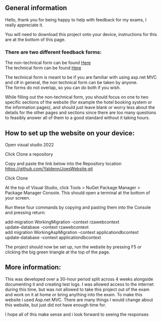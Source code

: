 ## General information

Hello, thank you for being happy to help with feedback for my exams, I really appreciate it.  

You will need to download this project onto your device, instructions for this are at the bottom of this page.  

### There are two different feedback forms:  
The non-technical form can be found [Here](https://forms.office.com/Pages/ResponsePage.aspx?id=DQSIkWdsW0yxEjajBLZtrQAAAAAAAAAAAAO__XoDxItUOTYwTkNXOVJVVjJQREpaU0JHN0VOMlo5Vi4u)  
The technical form can be found [Here](https://forms.office.com/Pages/ResponsePage.aspx?id=DQSIkWdsW0yxEjajBLZtrQAAAAAAAAAAAAO__XoDxItUNE1aWTRVODU5UTY5N1JJRTdMRVpWWDJZRi4u)  

The technical form is meant to be if you are familiar with using asp.net MVC and c# in general, the non technical form can be taken by anyone.  
The forms do not overlap, so you can do both if you wish.

While filling out the non-technical form, you should focus on one to two specific sections of the website (for example the hotel booking system or the information pages), and should just leave blank or worry less about the details for the other pages and sections since there are too many questions to feasibly answer all of them to a good standard without it taking hours. 


## How to set up the website on your device:

Open visual studio 2022

Click Clone a repository

Copy and paste the link below into the Repository location  
https://github.com/Yaldenn/JoesWebsite.git

Click Clone

At the top of Visual Studio, click Tools > NuGet Package Manager > Package Manager Console. This should open a terminal at the bottom of your screen.

Run these four commands by copying and pasting them into the Console and pressing return:

add-migration WorkingMigration -context rzawebcontext  
update-database -context rzawebcontext  
add migration WorkingAspMigration -context applicationdbcontext  
update-database -context applicationdbcontext  

The project should now be set up, run the website by pressing F5 or clicking the big green triangle at the top of the page.


## More information:
This was developed over a 30-hour period split across 4 weeks alongside documenting it and creating test logs. I was allowed access to the internet during this time, but was not allowed to take this project out of the exam and work on it at home or bring anything into the exam. To make this website i used Asp.net MVC. There are many things I would change about this website, but just did not have enough time for.

I hope all of this make sense and i look forward to seeing the responses
